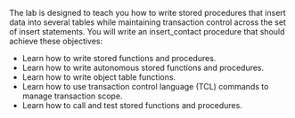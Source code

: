 The lab is designed to teach you how to write stored procedures that insert data into several tables while maintaining transaction control across the set of insert statements. You will write an insert_contact procedure that should achieve these objectives:
<ul>
  <li>Learn how to write stored functions and procedures.</li>
  <li>Learn how to write autonomous stored functions and procedures.</li>
  <li>Learn how to write object table functions.</li>
  <li>Learn how to use transaction control language (TCL) commands to manage transaction scope.</li>
  <li>Learn how to call and test stored functions and procedures.</li>
</ul>
